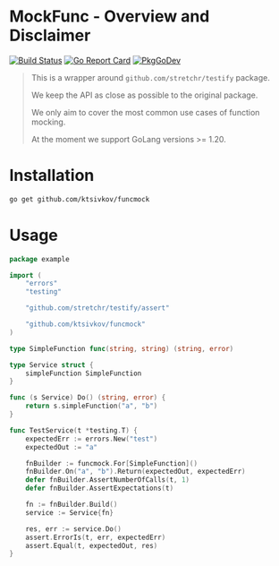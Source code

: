 MockFunc - Overview and Disclaimer
========
[![Build Status](https://github.com/ktsivkov/funcmock/actions/workflows/go.yml/badge.svg?branch=master)](https://github.com/ktsivkov/funcmock/actions/workflows/go.yml) [![Go Report Card](https://goreportcard.com/badge/github.com/ktsivkov/funcmock)](https://goreportcard.com/report/github.com/ktsivkov/funcmock) [![PkgGoDev](https://pkg.go.dev/badge/github.com/ktsivkov/funcmock)](https://pkg.go.dev/github.com/ktsivkov/funcmock)

> This is a wrapper around `github.com/stretchr/testify` package.
> 
> We keep the API as close as possible to the original package.
> 
> We only aim to cover the most common use cases of function mocking.
> 
> At the moment we support GoLang versions >= 1.20.

Installation
============
```bash
go get github.com/ktsivkov/funcmock
```

Usage
=====

```go
package example

import (
	"errors"
	"testing"

	"github.com/stretchr/testify/assert"

	"github.com/ktsivkov/funcmock"
)

type SimpleFunction func(string, string) (string, error)

type Service struct {
	simpleFunction SimpleFunction
}

func (s Service) Do() (string, error) {
	return s.simpleFunction("a", "b")
}

func TestService(t *testing.T) {
	expectedErr := errors.New("test")
	expectedOut := "a"

	fnBuilder := funcmock.For[SimpleFunction]()
	fnBuilder.On("a", "b").Return(expectedOut, expectedErr)
	defer fnBuilder.AssertNumberOfCalls(t, 1)
	defer fnBuilder.AssertExpectations(t)

	fn := fnBuilder.Build()
	service := Service{fn}

	res, err := service.Do()
	assert.ErrorIs(t, err, expectedErr)
	assert.Equal(t, expectedOut, res)
}

```

